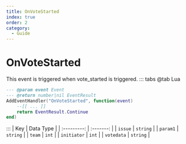 ```yaml
---
title: OnVoteStarted
index: true
order: 2
category:
  - Guide
---
```


# OnVoteStarted
This event is triggered when vote_started is triggered.
::: tabs
@tab Lua
```lua
--- @param event Event
--- @return number|nil EventResult
AddEventHandler("OnVoteStarted", function(event)
    --[[ ... ]]
    return EventResult.Continue
end)
```

:::
|     Key     | Data Type |
| :---------: | :-------: |
|   `issue`   |  `string` |
|   `param1`  |  `string` |
|    `team`   |   `int`   |
| `initiator` |   `int`   |
|  `votedata` |  `string` |